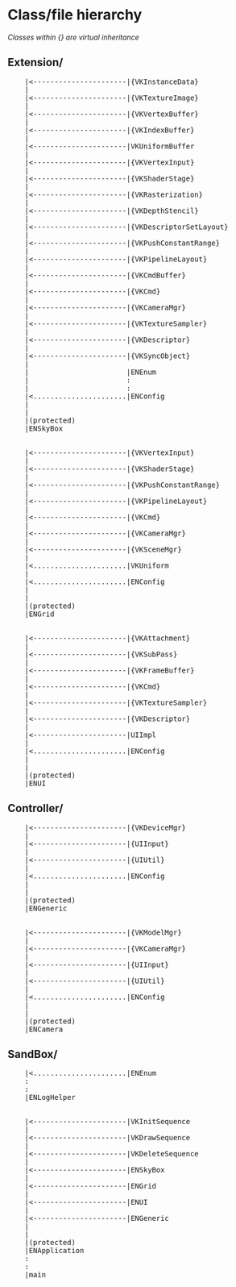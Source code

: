 # Class/file hierarchy
<i>Classes within {} are virtual inheritance</i>

## Extension/
<pre>
    |<----------------------|{VKInstanceData}
    |
    |<----------------------|{VKTextureImage}
    |
    |<----------------------|{VKVertexBuffer}
    |
    |<----------------------|{VKIndexBuffer}
    |
    |<----------------------|VKUniformBuffer
    |
    |<----------------------|{VKVertexInput}
    |
    |<----------------------|{VKShaderStage}
    |
    |<----------------------|{VKRasterization}
    |
    |<----------------------|{VKDepthStencil}
    |
    |<----------------------|{VKDescriptorSetLayout}
    |
    |<----------------------|{VKPushConstantRange}
    |
    |<----------------------|{VKPipelineLayout}
    |
    |<----------------------|{VKCmdBuffer}
    |
    |<----------------------|{VKCmd}
    |
    |<----------------------|{VKCameraMgr}
    |
    |<----------------------|{VKTextureSampler}
    |
    |<----------------------|{VKDescriptor}
    |
    |<----------------------|{VKSyncObject}
    |
    |                       |ENEnum
    |                       :
    |                       :
    |<......................|ENConfig
    |
    |
    |(protected)
    |ENSkyBox


    |<----------------------|{VKVertexInput}
    |
    |<----------------------|{VKShaderStage}
    |
    |<----------------------|{VKPushConstantRange}
    |
    |<----------------------|{VKPipelineLayout}
    |
    |<----------------------|{VKCmd}
    |
    |<----------------------|{VKCameraMgr}
    |
    |<----------------------|{VKSceneMgr}
    |
    |<......................|VKUniform
    |
    |<......................|ENConfig
    |
    |
    |(protected)
    |ENGrid


    |<----------------------|{VKAttachment}
    |
    |<----------------------|{VKSubPass}
    |
    |<----------------------|{VKFrameBuffer}
    |
    |<----------------------|{VKCmd}
    |
    |<----------------------|{VKTextureSampler}
    |
    |<----------------------|{VKDescriptor}
    |
    |<----------------------|UIImpl
    |
    |<......................|ENConfig
    |
    |
    |(protected)
    |ENUI
</pre>

## Controller/
<pre>
    |<----------------------|{VKDeviceMgr}
    |
    |<----------------------|{UIInput}
    |
    |<----------------------|{UIUtil}
    |
    |<......................|ENConfig
    |
    |
    |(protected)
    |ENGeneric


    |<----------------------|{VKModelMgr}
    |
    |<----------------------|{VKCameraMgr}
    |
    |<----------------------|{UIInput}
    |
    |<----------------------|{UIUtil}
    |
    |<......................|ENConfig
    |
    |
    |(protected)
    |ENCamera
</pre>

## SandBox/
<pre>
    |<......................|ENEnum
    :
    :
    |ENLogHelper


    |<----------------------|VKInitSequence
    |
    |<----------------------|VKDrawSequence
    |
    |<----------------------|VKDeleteSequence
    |
    |<----------------------|ENSkyBox
    |
    |<----------------------|ENGrid
    |
    |<----------------------|ENUI
    |
    |<----------------------|ENGeneric
    |
    |
    |(protected)
    |ENApplication
    :
    :
    |main
</pre>